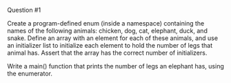Question #1

Create a program-defined enum (inside a namespace) containing the names of the following animals: chicken, dog, cat, elephant, duck, and snake. Define an array with an element for each of these animals, and use an initializer list to initialize each element to hold the number of legs that animal has. Assert that the array has the correct number of initializers.

Write a main() function that prints the number of legs an elephant has, using the enumerator.